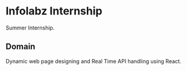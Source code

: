 # Infolabz Internship

Summer Internship.

## Domain

Dynamic web page designing and Real Time API handling using React.

